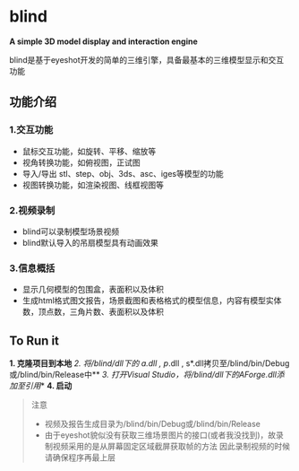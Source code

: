 # blind

**A simple 3D model display and interaction engine**


blind是基于eyeshot开发的简单的三维引擎，具备最基本的三维模型显示和交互功能


## 功能介绍
### 1.交互功能
- 鼠标交互功能，如旋转、平移、缩放等
- 视角转换功能，如俯视图，正试图
- 导入/导出 stl、step、obj、3ds、asc、iges等模型的功能
- 视图转换功能，如渲染视图、线框视图等

### 2.视频录制
- blind可以录制模型场景视频
- blind默认导入的吊扇模型具有动画效果

### 3.信息概括
- 显示几何模型的包围盒，表面积以及体积
- 生成html格式图文报告，场景截图和表格格式的模型信息，内容有模型实体数，顶点数，三角片数、表面积以及体积


## To Run it
**1. 克隆项目到本地**
**2. 将/blind/dll下的 a*.dll , p*.dll , s*.dll拷贝至/blind/bin/Debug或/blind/bin/Release中**
**3. 打开Visual Studio，将/blind/dll下的AForge*.dll添加至引用**
**4. 启动**


> 注意
> * 视频及报告生成目录为/blind/bin/Debug或/blind/bin/Release
> * 由于eyeshot貌似没有获取三维场景图片的接口(或者我没找到)，故录制视频采用的是从屏幕固定区域截屏获取帧的方法
因此录制视频的时候请确保程序再最上层




